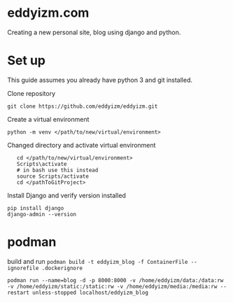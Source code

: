 # eddyizm.com 
Creating a new personal site, blog using django and python. 

# Set up  

This guide assumes you already have python 3 and git installed.  

Clone repository  

    git clone https://github.com/eddyizm/eddyizm.git  

Create a virtual environment  

    python -m venv </path/to/new/virtual/environment>  

Changed directory and activate virtual environment

       cd </path/to/new/virtual/environment>  
       Scripts\activate
       # in bash use this instead
       source Scripts/activate
       cd </pathToGitProject>
Install Django and verify version installed

    pip install django   
    django-admin --version

# podman

build and run 
`podman build -t eddyizm_blog -f ContainerFile --ignorefile .dockerignore`

```  
podman run --name=blog -d -p 8000:8000 -v /home/eddyizm/data:/data:rw -v /home/eddyizm/static:/static:rw -v /home/eddyizm/media:/media:rw --restart unless-stopped localhost/eddyizm_blog
```
       

